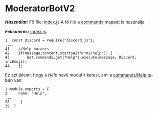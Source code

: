 # ModeratorBotV2

***Használat:***
Fő file: [index.js](https://github.com/OOC-Green/ModeratorBotV2/blob/main/index.js)
A fő file a [commands](https://github.com/OOC-Green/ModeratorBotV2/tree/main/commands) mappát is használja

***Felismerés:***
[index.js](https://github.com/OOC-Green/ModeratorBotV2/blob/main/index.js):
```    
1  const Discord = require("discord.js");
....
41    //Help parancs
42    if(message.content.startsWith("m2/help")) {
43        bot.commands.get("Help").execute(message, Discord, invEmoji);
44    };
```
Ez azt jelenti, hogy a *Help* nevű modul-t keresi, ami a [commands/Help.js](https://github.com/OOC-Green/ModeratorBotV2/tree/main/commands/Help.js)-ben van:
```
1 module.exports = {
2     name: "Help",
...
28     }
29  }
```
